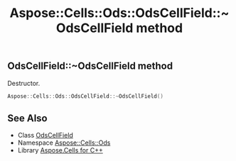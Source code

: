 ﻿---
title: Aspose::Cells::Ods::OdsCellField::~OdsCellField method
linktitle: ~OdsCellField
second_title: Aspose.Cells for C++ API Reference
description: 'Aspose::Cells::Ods::OdsCellField::~OdsCellField method. Destructor in C++.'
type: docs
weight: 200
url: /cpp/aspose.cells.ods/odscellfield/~odscellfield/
---
## OdsCellField::~OdsCellField method


Destructor.

```cpp
Aspose::Cells::Ods::OdsCellField::~OdsCellField()
```

## See Also

* Class [OdsCellField](../)
* Namespace [Aspose::Cells::Ods](../../)
* Library [Aspose.Cells for C++](../../../)
